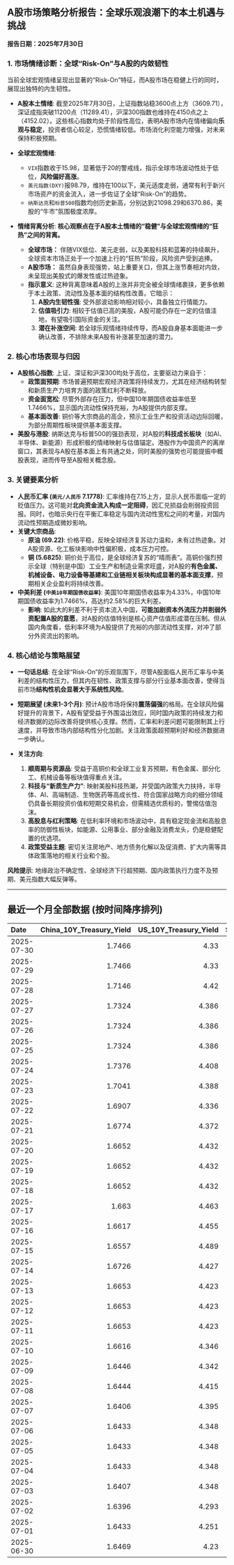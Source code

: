 ## A股市场策略分析报告：全球乐观浪潮下的本土机遇与挑战

**报告日期：2025年7月30日**

### 1. 市场情绪诊断：全球“Risk-On”与A股的内敛韧性

当前全球宏观情绪呈现出显著的“Risk-On”特征，而A股市场在稳健上行的同时，展现出独特的内生韧性。

*   **A股本土情绪**: 截至2025年7月30日，上证指数站稳3600点上方（3609.71），深证成指突破11200点（11289.41），沪深300指数也维持在4150点之上（4152.02）。这些核心指数均处于阶段性高位，表明A股市场内在情绪偏向**乐观与稳定**，投资者信心较足，恐慌情绪较低。市场消化利空能力增强，对未来保持积极预期。

*   **全球宏观情绪**:
    *   `VIX`指数收于15.98，显著低于20的警戒线，指示全球市场波动性处于低位，**风险偏好高涨**。
    *   `美元指数(DXY)`报98.79，维持在100以下，美元适度走弱，通常有利于新兴市场资产的资金流入，进一步佐证了全球“Risk-On”的趋势。
    *   `纳斯达克`和`标普500`指数均创历史新高，分别达到21098.29和6370.86，美股的“牛市”氛围极度浓厚。

*   **情绪背离分析**: **核心观察点在于A股本土情绪的“稳健”与全球宏观情绪的“狂热”之间的背离。**
    *   **全球市场：** 伴随VIX低位、美元走弱，以及美股科技和蓝筹的持续飙升，全球资本市场正处于一个加速上行的“狂热”阶段，风险资产受到追捧。
    *   **A股市场：** 虽然自身表现强势，站上重要关口，但其上涨节奏相对内敛，未呈现出美股式的爆发性或过热迹象。
    *   **指示意义**: 这种背离意味着A股的上涨并非完全被全球情绪裹挟，更多依赖于本土政策、流动性及基本面的结构性改善。它暗示：
        1.  **A股内生韧性强**: 受外部波动影响相对较小，具备独立行情能力。
        2.  **估值吸引力**: 相较于估值已高的美股，A股可能仍存在一定的估值洼地，有望吸引国际资金的关注。
        3.  **潜在补涨空间**: 若全球乐观情绪持续传导，而A股自身基本面能进一步确认改善，不排除未来A股有补涨甚至加速的潜力。

### 2. 核心市场表现与归因

*   **A股核心指数**: 上证、深证和沪深300均处于高位，主要驱动力来自于：
    *   **政策面预期**: 市场普遍预期宏观经济政策将持续发力，尤其在经济结构转型和新质生产力培育方面的政策红利不断释放。
    *   **资金面宽松**: 尽管外部存在压力，但中国10年期国债收益率低至1.7466%，显示国内流动性保持充裕，为A股提供内部支撑。
    *   **基本面改善**: 铜价等大宗商品的高企，预示工业生产和投资活动边际回暖，为部分周期性板块提供基本面支撑。
*   **美股与港股**: 纳斯达克与标普500的强劲表现，对A股的**科技成长板块**（如AI、半导体、新能源）形成积极的情绪映射与估值锚定。港股作为中国资产的离岸窗口，其表现与A股在基本面上有共通之处，同时美股的强势也可能提振中概股表现，进而传导至A股相关概念股。

### 3. 关键要素分析

*   **人民币汇率 (`美元/人民币` 7.1778)**: 汇率维持在7.15上方，显示人民币面临一定的贬值压力。这可能对**北向资金流入构成一定阻碍**，因汇兑损益会削弱投资回报。同时，也暗示央行在平衡汇率稳定与国内流动性宽松之间的考量，对国内流动性预期造成微妙影响。
*   **关键大宗商品**:
    *   **原油 (69.22)**: 价格平稳，反映全球经济复苏动力温和，未有过热迹象。对A股资源、化工板块影响中性偏积极，成本压力可控。
    *   **铜 (5.6825)**: 铜价处于高位，是全球经济复苏的“晴雨表”。高铜价强烈预示全球（特别是中国）工业生产和制造业需求旺盛，对A股的**有色金属、机械设备、电力设备等基建和工业链相关板块构成显著的基本面支撑**，预期相关企业盈利将持续改善。
*   **中美利差 (`中美10年期国债收益率`)**: 美国10年期国债收益率为4.33%，中国10年期国债收益率为1.7466%，高达约2.58%的巨大利差。
    *   **影响**: 如此大的利差不利于资本流入中国，**可能加剧资本外流压力并削弱外资配置A股的意愿**，对A股的估值特别是核心资产估值形成潜在压制。但从国内角度看，低利率环境为A股提供了充裕的内部流动性支撑，对冲了部分外资流出的影响。

### 4. 核心结论与策略展望

*   **一句话总结**: 在全球“Risk-On”的乐观氛围下，尽管A股面临人民币汇率与中美利差的结构性压力，但其内在韧性、政策支撑与部分行业基本面改善，使得当前市场**结构性机会显著大于系统性风险**。

*   **短期展望 (未来1-3个月)**: 预计A股市场将保持**震荡偏强**的格局。在全球风险偏好提升的背景下，A股有望受益于外围溢出效应，同时国内政策的持续发力和经济数据的边际改善将提供核心支撑。然而，汇率和利差问题可能限制其上行速度，并导致市场内部结构性分化加剧。关注政策面超预期利好和经济数据进一步确认。

*   **关注方向**:
    1.  **顺周期与资源品**: 受益于高铜价和全球工业复苏预期，有色金属、部分化工、机械设备等板块值得重点关注。
    2.  **科技与“新质生产力”**: 映射美股科技热潮，并受国内政策大力扶持，半导体、AI、高端制造、生物医药等高成长性、符合国家战略方向的细分领域仍具备长期投资价值和短期交易机会，但需精选优质标的，警惕估值泡沫。
    3.  **高股息与红利策略**: 在低利率环境和市场波动中，具有稳定现金流和高股息率的防御性板块，如能源、公用事业、部分金融及消费龙头，仍是稳健配置的优选项。
    4.  **政策受益主题**: 密切关注房地产、地方债务化解以及促消费、扩大内需等具体政策落地的相关行业和个股。

**风险提示**: 地缘政治不确定性、全球经济下行超预期、国内政策执行力度不及预期、美元指数大幅反弹等。

---

## 最近一个月全部数据 (按时间降序排列)

| Date       |   China_10Y_Treasury_Yield |   US_10Y_Treasury_Yield |   Shanghai_Composite_Index |   CSI_300_Index |   Shenzhen_Component_Index |   GOLD_spot_price |   OIL_price |   ALUMINUM_future |   BTC_price |   USD_CNY_exchange_rate |   Commodity_Index_ETF |   US_Dollar_Index |   ETH_price |   LEAN_HOGS_future |   COPPER_future |   High_Yield_Bond_ETF |   LIVE_CATTLE_future |   GOLD_near_month_future |   NATURAL_GAS_future |   PLATINUM_future |   SILVER_future |   Long_Term_Treasury_ETF |   CORN_future |   SOYBEANS_future |   WHEAT_future |   SP500_close |   NASDAQ_close |   VIX_close |   GOLD_basis_spot_vs_near |
|:-----------|---------------------------:|------------------------:|---------------------------:|----------------:|---------------------------:|------------------:|------------:|------------------:|------------:|------------------------:|----------------------:|------------------:|------------:|-------------------:|----------------:|----------------------:|---------------------:|-------------------------:|---------------------:|------------------:|----------------:|-------------------------:|--------------:|------------------:|---------------:|--------------:|---------------:|------------:|--------------------------:|
| 2025-07-30 |                     1.7466 |                   4.33  |                    3609.71 |         4152.02 |                    11289.4 |            3326.7 |       69.22 |           2507    |      118037 |                  7.1778 |                 22.69 |            98.786 |     3815.25 |            107.1   |          5.6825 |                80.5   |              229.5   |                   3384.2 |                3.073 |            1417.9 |          38.31  |                   87.32  |        410.75 |           1010    |         528.25 |       6370.86 |        21098.3 |       15.98 |                -57.5      |
| 2025-07-29 |                     1.7466 |                   4.33  |                    3609.71 |         4152.02 |                    11289.4 |            3326.7 |       69.22 |           2507    |      119448 |                  7.1778 |                 22.69 |            98.786 |     3875.25 |            107.1   |          5.6825 |                80.5   |              229.5   |                   3384.2 |                3.073 |            1417.9 |          38.31  |                   87.32  |        410.75 |           1010    |         528.25 |       6370.86 |        21098.3 |       15.98 |                -57.5      |
| 2025-07-28 |                     1.7146 |                   4.42  |                    3597.94 |         4135.82 |                    11217.6 |            3309.1 |       66.71 |           2533.5  |      119448 |                  7.1535 |                 22.4  |            98.66  |     3875.25 |            108.525 |          5.595  |                80.45  |              227.875 |                   3310   |                2.988 |            1404.1 |          38.026 |                   85.87  |        393.75 |            988.75 |         538.5  |       6389.77 |        21178.6 |       15.03 |                 -0.899902 |
| 2025-07-27 |                     1.7324 |                   4.386 |                    3593.66 |         4127.16 |                    11168.1 |            3334   |       65.16 |           2546.5  |      119448 |                  7.1535 |                 22.17 |            97.65  |     3875.25 |            108.7   |          5.7635 |                80.49  |              226.475 |                   3335.6 |                3.11  |            1407.4 |          38.167 |                   86.43  |        399.5  |            998.75 |         538.25 |       6388.64 |        21108.3 |       14.93 |                 -1.6001   |
| 2025-07-26 |                     1.7324 |                   4.386 |                    3593.66 |         4127.16 |                    11168.1 |            3334   |       65.16 |           2546.5  |      117947 |                  7.1535 |                 22.17 |            97.65  |     3741.4  |            108.7   |          5.7635 |                80.49  |              226.475 |                   3335.6 |                3.11  |            1407.4 |          38.167 |                   86.43  |        399.5  |            998.75 |         538.25 |       6388.64 |        21108.3 |       14.93 |                 -1.6001   |
| 2025-07-25 |                     1.7324 |                   4.386 |                    3593.66 |         4127.16 |                    11168.1 |            3334   |       65.16 |           2546.5  |      117636 |                  7.1535 |                 22.17 |            97.65  |     3727.27 |            108.7   |          5.7635 |                80.49  |              226.475 |                   3335.6 |                3.11  |            1407.4 |          38.167 |                   86.43  |        399.5  |            998.75 |         538.25 |       6388.64 |        21108.3 |       14.93 |                 -1.6001   |
| 2025-07-24 |                     1.7376 |                   4.408 |                    3605.73 |         4149.04 |                    11193.1 |            3371   |       66.03 |           2564.25 |      118368 |                  7.1595 |                 22.4  |            97.38  |     3708.01 |            108.2   |          5.777  |                80.44  |              225.8   |                   3373.5 |                3.094 |            1424.6 |          39.021 |                   85.89  |        401.75 |           1004.25 |         541.5  |       6363.35 |        21058   |       15.39 |                 -2.5      |
| 2025-07-23 |                     1.7041 |                   4.388 |                    3582.3  |         4119.77 |                    11059   |            3394.1 |       65.25 |           2566.75 |      118755 |                  7.1743 |                 22.38 |            97.21  |     3629.7  |            108.475 |          5.795  |                80.54  |              227.025 |                   3397.6 |                3.077 |            1437.7 |          39.278 |                   86.04  |        398.5  |           1005.75 |         540.5  |       6358.91 |        21020   |       15.37 |                 -3.5      |
| 2025-07-22 |                     1.6907 |                   4.336 |                    3581.86 |         4118.96 |                    11099.8 |            3439.2 |       66.21 |           2584.25 |      119995 |                  7.1755 |                 22.44 |            97.39  |     3749.15 |            107.75  |          5.697  |                80.5   |              224.975 |                   3443.7 |                3.252 |            1465.5 |          39.32  |                   86.52  |        399.25 |           1010.25 |         549.5  |       6309.62 |        20892.7 |       16.5  |                 -4.5      |
| 2025-07-21 |                     1.6774 |                   4.372 |                    3559.79 |         4085.61 |                    11007.5 |            3401.9 |       67.2  |           2552    |      117440 |                  7.1777 |                 22.48 |            97.85  |     3763.37 |            107.35  |          5.6105 |                80.36  |              225.225 |                   3406.4 |                3.325 |            1477.7 |          39.101 |                   86     |        403.75 |           1015    |         542.25 |       6305.6  |        20974.2 |       16.65 |                 -4.5      |
| 2025-07-20 |                     1.6652 |                   4.432 |                    3534.48 |         4058.55 |                    10913.8 |            3353   |       67.34 |           2507.25 |      117301 |                  7.1832 |                 22.53 |            98.48  |     3759.47 |            106.475 |          5.578  |                80.25  |              223.55  |                   3358.3 |                3.565 |            1438.5 |          38.223 |                   85.24  |        408.5  |           1027.75 |         546.25 |       6296.79 |        20895.7 |       16.41 |                 -5.30005  |
| 2025-07-19 |                     1.6652 |                   4.432 |                    3534.48 |         4058.55 |                    10913.8 |            3353   |       67.34 |           2507.25 |      117940 |                  7.1832 |                 22.53 |            98.48  |     3595.27 |            106.475 |          5.578  |                80.25  |              223.55  |                   3358.3 |                3.565 |            1438.5 |          38.223 |                   85.24  |        408.5  |           1027.75 |         546.25 |       6296.79 |        20895.7 |       16.41 |                 -5.30005  |
| 2025-07-18 |                     1.6652 |                   4.432 |                    3534.48 |         4058.55 |                    10913.8 |            3353   |       67.34 |           2507.25 |      118003 |                  7.1832 |                 22.53 |            98.48  |     3549.02 |            106.475 |          5.578  |                80.25  |              223.55  |                   3358.3 |                3.565 |            1438.5 |          38.223 |                   85.24  |        408.5  |           1027.75 |         546.25 |       6296.79 |        20895.7 |       16.41 |                 -5.30005  |
| 2025-07-17 |                     1.663  |                   4.463 |                    3516.82 |         4034.49 |                    10873.6 |            3340.1 |       67.54 |           2428.75 |      119290 |                  7.1785 |                 22.49 |            98.73  |     3476.78 |            105.825 |          5.486  |                80.14  |              223.675 |                   3345.3 |                3.542 |            1454.4 |          38.056 |                   85.11  |        402    |           1021.5  |         533.5  |       6297.36 |        20885.7 |       16.52 |                 -5.19995  |
| 2025-07-16 |                     1.6617 |                   4.455 |                    3503.78 |         4007.2  |                    10720.8 |            3352.5 |       66.38 |           2433.25 |      118739 |                  7.1729 |                 22.31 |            98.39  |     3371.51 |            104.425 |          5.4965 |                80.06  |              223.9   |                   3359.1 |                3.551 |            1417.1 |          37.853 |                   85.13  |        405.25 |           1013.5  |         541.25 |       6263.7  |        20730.5 |       17.16 |                 -6.6001   |
| 2025-07-15 |                     1.6557 |                   4.489 |                    3505    |         4019.06 |                    10744.6 |            3329.8 |       66.52 |           2447.5  |      117777 |                  7.167  |                 22.28 |            98.62  |     3139.89 |            106.85  |          5.546  |                79.85  |              222.4   |                   3336.7 |                3.523 |            1395   |          37.834 |                   85.01  |        401.25 |            995    |         538    |       6243.76 |        20677.8 |       17.38 |                 -6.8999   |
| 2025-07-14 |                     1.6726 |                   4.427 |                    3519.65 |         4017.67 |                    10684.5 |            3351.5 |       66.98 |           2470.25 |      119850 |                  7.1681 |                 22.32 |            98.08  |     3013.35 |            106.7   |          5.515  |                80.09  |              219.35  |                   3359.1 |                3.466 |            1399.7 |          38.462 |                   85.61  |        412.75 |            997    |         534    |       6268.56 |        20640.3 |       17.2  |                 -7.6001   |
| 2025-07-13 |                     1.6653 |                   4.423 |                    3510.18 |         4014.81 |                    10696.1 |            3356   |       68.45 |           2491.25 |      119116 |                  7.1748 |                 22.51 |            97.85  |     2973.36 |            106.725 |          5.562  |                80.03  |              222.2   |                   3364   |                3.314 |            1452   |          38.676 |                   85.79  |        403    |           1004    |         540.75 |       6259.75 |        20585.5 |       16.4  |                 -8        |
| 2025-07-12 |                     1.6653 |                   4.423 |                    3510.18 |         4014.81 |                    10696.1 |            3356   |       68.45 |           2491.25 |      117435 |                  7.1748 |                 22.51 |            97.85  |     2942.91 |            106.725 |          5.562  |                80.03  |              222.2   |                   3364   |                3.314 |            1452   |          38.676 |                   85.79  |        403    |           1004    |         540.75 |       6259.75 |        20585.5 |       16.4  |                 -8        |
| 2025-07-11 |                     1.6653 |                   4.423 |                    3510.18 |         4014.81 |                    10696.1 |            3356   |       68.45 |           2491.25 |      117517 |                  7.1748 |                 22.51 |            97.85  |     2957.89 |            106.725 |          5.562  |                80.03  |              222.2   |                   3364   |                3.314 |            1452   |          38.676 |                   85.79  |        403    |           1004    |         540.75 |       6259.75 |        20585.5 |       16.4  |                 -8        |
| 2025-07-10 |                     1.6616 |                   4.346 |                    3509.68 |         4010.02 |                    10631.1 |            3317.4 |       66.57 |           2504.5  |      115987 |                  7.18   |                 22.22 |            97.65  |     2954.85 |            107.25  |          5.548  |                80.13  |              219.225 |                   3325.7 |                3.337 |            1394.9 |          37.038 |                   86.99  |        407.25 |           1012.5  |         550.25 |       6280.46 |        20630.7 |       15.78 |                 -8.30005  |
| 2025-07-09 |                     1.6446 |                   4.342 |                    3493.05 |         3991.4  |                    10581.8 |            3311.6 |       68.38 |           2486.25 |      111327 |                  7.1738 |                 22.29 |            97.47  |     2770.78 |            107.1   |          5.4435 |                80.21  |              219.775 |                   3321   |                3.214 |            1370.6 |          36.351 |                   86.93  |        412.5  |           1012.25 |         542.75 |       6263.26 |        20611.3 |       15.94 |                 -9.3999   |
| 2025-07-08 |                     1.6444 |                   4.415 |                    3497.48 |         3998.45 |                    10588.4 |            3307   |       68.33 |           2469.5  |      108950 |                  7.1744 |                 22.33 |            97.51  |     2615.51 |            106.975 |          5.645  |                79.99  |              219.975 |                   3316.9 |                3.34  |            1376.6 |          36.472 |                   86.03  |        411    |           1024.25 |         543    |       6225.52 |        20418.5 |       16.81 |                 -9.8999   |
| 2025-07-07 |                     1.6406 |                   4.395 |                    3473.13 |         3965.18 |                    10435.5 |            3332.2 |       67.93 |           2467.25 |      108300 |                  7.1649 |                 22.26 |            97.48  |     2543.01 |            106.95  |          4.9845 |                80.1   |              215.9   |                   3342.8 |                3.412 |            1361.8 |          36.615 |                   86.14  |        418    |           1031.75 |         539.75 |       6229.98 |        20412.5 |       17.79 |                -10.6001   |
| 2025-07-06 |                     1.6433 |                   4.348 |                    3472.32 |         3982.2  |                    10508.8 |            3332.5 |       66.5  |           2524.75 |      109232 |                  7.1649 |                 22.28 |            97.18  |     2571.24 |            107.975 |          5.0185 |                80.37  |              214.05  |                   3346.4 |                3.387 |            1382.5 |          36.775 |                   86.97  |        431.5  |           1056.25 |         547.75 |       6279.35 |        20601.1 |       16.38 |                -13.8999   |
| 2025-07-05 |                     1.6433 |                   4.348 |                    3472.32 |         3982.2  |                    10508.8 |            3332.5 |       66.5  |           2524.75 |      108231 |                  7.1649 |                 22.28 |            97.18  |     2517.28 |            107.975 |          5.0185 |                80.37  |              214.05  |                   3346.4 |                3.387 |            1382.5 |          36.775 |                   86.97  |        431.5  |           1056.25 |         547.75 |       6279.35 |        20601.1 |       16.38 |                -13.8999   |
| 2025-07-04 |                     1.6433 |                   4.348 |                    3472.32 |         3982.2  |                    10508.8 |            3332.5 |       66.5  |           2524.75 |      108034 |                  7.1649 |                 22.28 |            97.18  |     2508.52 |            107.975 |          5.0185 |                80.37  |              214.05  |                   3346.4 |                3.387 |            1382.5 |          36.775 |                   86.97  |        431.5  |           1056.25 |         547.75 |       6279.35 |        20601.1 |       16.38 |                -13.8999   |
| 2025-07-03 |                     1.6407 |                   4.348 |                    3461.15 |         3968.07 |                    10534.6 |            3331.6 |       67    |           2524.75 |      109648 |                  7.1649 |                 22.28 |            97.18  |     2591.01 |            107.975 |          5.097  |                80.37  |              214.05  |                   3342.9 |                3.409 |            1372   |          36.784 |                   86.97  |        431.5  |           1056.25 |         547.75 |       6279.35 |        20601.1 |       16.38 |                -11.2998   |
| 2025-07-02 |                     1.6396 |                   4.293 |                    3454.79 |         3943.69 |                    10412.6 |            3348   |       67.45 |           2530    |      108859 |                  7.1645 |                 22.29 |            96.78  |     2571.34 |            109.65  |          5.149  |                80.32  |              212.45  |                   3359.7 |                3.488 |            1421   |          36.426 |                   87.58  |        429.25 |           1050.5  |         556    |       6227.42 |        20393.1 |       16.64 |                -11.7      |
| 2025-07-01 |                     1.6433 |                   4.251 |                    3457.75 |         3942.76 |                    10476.3 |            3336.7 |       65.45 |           2518.25 |      105698 |                  7.1636 |                 21.93 |            96.82  |     2405.79 |            109     |          5.048  |                80.17  |              210.75  |                   3349.8 |                3.415 |            1345.9 |          36.082 |                   88.14  |        420    |           1024.75 |         537.25 |       6198.01 |        20202.9 |       16.83 |                -13.1001   |
| 2025-06-30 |                     1.6469 |                   4.23  |                    3444.43 |         3936.08 |                    10465.1 |            3294.4 |       65.11 |           2515.25 |      107135 |                  7.1721 |                 21.81 |            96.88  |     2486.46 |            110.1   |          5.03   |                80.271 |              225.875 |                   3307.7 |                3.456 |            1334   |          35.852 |                   87.922 |        420.5  |           1024.25 |         528.75 |       6204.95 |        20369.7 |       16.73 |                -13.3      |